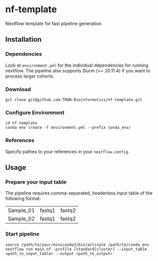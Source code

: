 # nf-template
Nextflow template for fast pipeline generation


## Installation

### Dependencies

Look at `environment.yml` for the individual dependencies for running nextflow.
The pipeline also supports Slurm (>= 20.11.4) if you want to process larger cohorts.

### Download

`git clone git@github.com:TRON-Bioinformatics/nf-template.git`

### Configure Environment

```
cd nf-template
conda env create -f environment.yml --prefix conda_env/
```

### References

Specify pathes to your references in your `nextflow.config`.

## Usage

### Prepare your input table

The pipeline requires comma-separated, headerless input table of the following format:

|           |        |        |
| --------- | ------ | ------ |
| Sample_01 | fastq1 | fastq2 |
| Sample_02 | fastq1 | fastq2 |


### Start pipeline

```
source /path/to/your/miniconda3/bin/activate /path/to/conda_env
nextflow run main.nf -profile [standard|cluster] --input_table <path_to_input_table> --output <path_to_output>
```